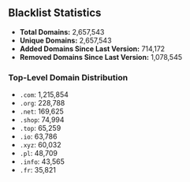 ## Blacklist Statistics

- **Total Domains:** 2,657,543
- **Unique Domains:** 2,657,543
- **Added Domains Since Last Version:** 714,172
- **Removed Domains Since Last Version:** 1,078,545

### Top-Level Domain Distribution

-  `.com`: 1,215,854
-  `.org`: 228,788
-  `.net`: 169,625
-  `.shop`: 74,994
-  `.top`: 65,259
-  `.io`: 63,786
-  `.xyz`: 60,032
-  `.pl`: 48,709
-  `.info`: 43,565
-  `.fr`: 35,821

